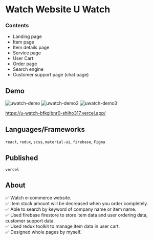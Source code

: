 # Watch Website U Watch

### Contents
- Landing page
- Item page
- Item details page
- Service page
- User Cart
- Order page
- Search engine
- Customer support page (chat page)

## Demo 

![uwatch-demo](https://user-images.githubusercontent.com/88401910/168455388-b45066af-593a-4811-b412-3948d569fd59.jpg)
![uwatch-demo2](https://user-images.githubusercontent.com/88401910/168455392-421dab06-4f33-4e09-a028-e73a03e31e57.jpg)
![uwatch-demo3](https://user-images.githubusercontent.com/88401910/168455396-b9d74630-fc60-407b-b71d-c096af177049.jpg)

https://u-watch-bfkglbnr0-shiho317.vercel.app/

## Languages/Frameworks

`react`, `redux`, `scss`, `material-ui`, `firebase`, `Figma`

## Published

`vercel`

## About
:white_check_mark: Watch e-commerce website.  
:white_check_mark: Item stock amount will be decreased when you order completely.  
:white_check_mark: Able to search by keyword of company name or item name.  
:white_check_mark: Used firebase firestore to store item data and user ordering data, customer support data.  
:white_check_mark: Used redux toolkit to manage item data in user cart.  
:white_check_mark: Designed whole pages by myself.  